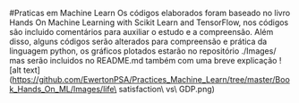 #Praticas em Machine Learn 
Os códigos elaborados foram baseado no livro Hands On Machine Learning with Scikit Learn and TensorFlow, nos códigos são incluido comentários para auxiliar o estudo e a compreensão.
Além disso, alguns códigos serão alterados para compreensão e prática da linguagem python, os gráficos plotados estarão no repositório ./Images/ mas serão incluidos no README.md também com uma breve explicação
![alt text](https://github.com/EwertonPSA/Practices_Machine_Learn/tree/master/Book_Hands_On_ML/Images/life\ satisfaction\ vs\ GDP.png)
